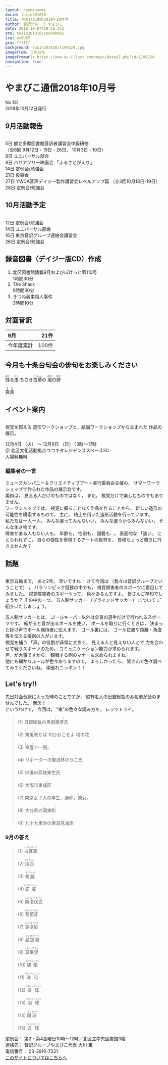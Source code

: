 ```yaml
---
layout: caymanyomi
docid: tusin201810
title: やまびこ通信2018年10月号
author: 音訳グループ やまびこ
date: 2018-10-07T10:26:24Z
oto: tusin201810/sound0001
iro: ec0b07
gra: ffffff
background: tusin201810/1199224.jpg
imagefrom: このはな
imagefromurl: https://www.ac-illust.com/main/detail.php?id=1199224
navigation: true
---
```


# <span data-dur="4.579" data-begin="2.050" id="xmri_0001">やまびこ通信2018年10月号</span>

<span data-dur="2.8" data-begin="6.629" id="xmri_0002">No.131</span>  
<span data-dur="4.572" data-begin="9.429" id="xmri_0003">2018年10月12日発行</span>

## <span data-dur="2.56" data-begin="19.251" id="xmri_0006">9月活動報告</span>

<img class="migi" src="media/tusin201810/cut1.png" alt="" />

<span data-dur="1.088" data-begin="21.811" id="xmri_0007">5日</span>
<span data-dur="4.842" data-begin="22.899" id="xmri_0008">都立多摩図書館音訳者講習会中級研修</span>  
<span data-dur="5.632" data-begin="27.741" id="xmri_0009">（全6回 9月12日・19日・26日，</span>
<span data-dur="3.063" data-begin="33.373" id="xmri_000A">10月3日・10日）</span>  
<span data-dur="1.197" data-begin="36.436" id="xmri_000B">9日</span>
<span data-dur="2.635" data-begin="37.633" id="xmri_000C">ユニバーサル部会</span>  
<span data-dur="1.197" data-begin="40.268" id="xmri_000D">9日</span>
<span data-dur="1.991" data-begin="41.465" id="xmri_000E">バリアフリー映画会</span>
<span data-dur="2.345" data-begin="43.456" id="xmri_000F">「ふるさとがえり」</span>  
<span data-dur="1.357" data-begin="45.801" id="xmri_0010">14日</span>
<span data-dur="3.263" data-begin="47.158" id="xmri_0011">定例会/勉強会</span>  
<span data-dur="1.704" data-begin="50.421" id="xmri_0012">21日</span>
<span data-dur="2.28" data-begin="52.125" id="xmri_0013">役員会</span>  
<span data-dur="1.721" data-begin="54.405" id="xmri_0014">27日</span>
<span data-dur="5.752" data-begin="56.126" id="xmri_0015">YWCA音声デイジー製作講習会レベルアップ篇</span>
<span data-dur="5.209" data-begin="61.878" id="xmri_0016">（全3回10月18日･19日）</span>  
<span data-dur="1.763" data-begin="67.087" id="xmri_0017">28日</span>
<span data-dur="3.963" data-begin="68.850" id="xmri_0018">定例会/勉強会</span>

## <span data-dur="2.669" data-begin="72.813" id="xmri_0019">10月活動予定</span>

<img class="migi" src="media/tusin201810/cut2.png" alt="" />

<span data-dur="1.455" data-begin="75.482" id="xmri_001A">12日</span>
<span data-dur="3.263" data-begin="76.937" id="xmri_001B">定例会/勉強会</span>  
<span data-dur="1.358" data-begin="80.200" id="xmri_001C">14日</span>
<span data-dur="2.634" data-begin="81.558" id="xmri_001D">ユニバーサル部会</span>  
<span data-dur="1.562" data-begin="84.192" id="xmri_001E">16日</span>
<span data-dur="4.474" data-begin="85.754" id="xmri_001F">東京音訳グループ連絡会講習会</span>  
<span data-dur="1.747" data-begin="90.228" id="xmri_0020">26日</span>
<span data-dur="3.963" data-begin="91.975" id="xmri_0021">定例会/勉強会</span>

## <span data-dur="4.644" data-begin="95.938" id="xmri_0022">録音図書（デイジー版CD）作成</span>

1. <span data-dur="5.24" data-begin="103.221" id="xmri_0025">北区図書館情報9月およびぽけっと第110号</span>  
<span data-dur="2.963" data-begin="108.461" id="xmri_0026">1時間30分</span>
2. <span data-dur="1.256" data-begin="112.156" id="xmri_0028">The Shack</span>  
<span data-dur="2.854" data-begin="113.412" id="xmri_0029">9時間30分</span>
3. <span data-dur="2.768" data-begin="117.260" id="xmri_002B">きつね装束殺人事件</span>  
<span data-dur="3.513" data-begin="120.028" id="xmri_002C">3時間10分</span>

## <span data-dur="2.067" data-begin="123.541" id="xmri_002D">対面音訳</span>

|<span data-dur="1.006" data-begin="125.608" id="xmri_002E">9月</span>|<span data-dur="2.489" data-begin="126.614" id="xmri_002F">21件</span>|
|:---|---:|
|<span data-dur="1.785" data-begin="129.103" id="xmri_0030">今年度累計</span>|<span data-dur="2.681" data-begin="130.888" id="xmri_0031">100件</span>|

## <span data-dur="4.753" data-begin="133.569" id="xmri_0032">今月も十条台句会の俳句をお楽しみください</span>

<span data-dur="11.283" data-begin="138.322" id="xmri_0033"><ruby>残<rt>のこ</rt></ruby>る<ruby>虫<rt>むし</rt></ruby> ちさき<ruby>古墳<rt>こふん</rt></ruby>の <ruby>堀<rt>ほり</rt></ruby>の<ruby>跡<rt>あと</rt></ruby></span>

<span data-dur="2.44" data-begin="149.605" id="xmri_0039" class="haigo"><ruby>真貴<rt>まき</rt></ruby></span>

## <span data-dur="2.096" data-begin="152.045" id="xmri_003A">イベント案内</span>

<img class="migi" src="media/tusin201810/cut3.png" alt="" />

<span data-dur="1.663" data-begin="154.141" id="xmri_003B">視覚を超える</span>
<span data-dur="4.078" data-begin="155.804" id="xmri_003C">造形ワークショップと，絵画ワークショップから生まれた</span>
<span data-dur="3.168" data-begin="159.882" id="xmri_003D">作品の展示。</span>

<span data-dur="1.838" data-begin="163.050" id="xmri_003E">12月4日</span>
<span data-dur="1.118" data-begin="164.888" id="xmri_003F">（火）</span>
<span data-dur="0.809" data-begin="166.006" id="xmri_0040">～</span>
<span data-dur="1.938" data-begin="166.815" id="xmri_0041">12月9日</span>
<span data-dur="1.334" data-begin="168.753" id="xmri_0042">（日）</span>
<span data-dur="3.172" data-begin="170.087" id="xmri_0043">13時～17時</span>  
<span data-dur="1.422" data-begin="173.259" id="xmri_0044">＠</span>
<span data-dur="6.156" data-begin="174.681" id="xmri_0045">北区文化活動拠点ココキタレジデンススペース3C</span>  
<span data-dur="3.031" data-begin="180.837" id="xmri_0046">入場料無料</span>

### <span data-dur="2.364" data-begin="183.868" id="xmri_0047">編集者の一言</span>

<span data-dur="5.281" data-begin="186.232" id="xmri_0048">ミューズカンパニー＆クリエイティブアート実行委員会主催の，</span>
<span data-dur="5.71" data-begin="191.513" id="xmri_0049">サマーワークショップで作られた作品の展示会です。</span>  
<span data-dur="1.302" data-begin="197.223" id="xmri_004A">美術は，</span>
<span data-dur="2.385" data-begin="198.525" id="xmri_004B">見える人だけのものではなく，</span>
<span data-dur="0.944" data-begin="200.910" id="xmri_004C">また，</span>
<span data-dur="4.237" data-begin="201.854" id="xmri_004D">視覚だけで楽しむものでもありません。</span>  
<span data-dur="1.565" data-begin="206.091" id="xmri_004E">ワークショップでは，</span>
<span data-dur="3.819" data-begin="207.656" id="xmri_004F">視覚に頼ることなく作品を作ることから，</span>
<span data-dur="3.532" data-begin="211.475" id="xmri_0050">新しい造形の可能性を模索するもので，</span>
<span data-dur="0.959" data-begin="215.007" id="xmri_0051">主に，</span>
<span data-dur="5.178" data-begin="215.966" id="xmri_0052">粘土を用いた造形活動を行っています。</span>  
<span data-dur="2.147" data-begin="221.144" id="xmri_0053">私たちは一人一人，</span>
<span data-dur="2.62" data-begin="223.291" id="xmri_0054">みんな違ってみんないい，</span>
<span data-dur="2.701" data-begin="225.911" id="xmri_0055">みんな違うからみんないい，</span>
<span data-dur="3.23" data-begin="228.612" id="xmri_0056">そんな生き物です。</span>  
<span data-dur="2.551" data-begin="231.842" id="xmri_0057">障害がある人もない人も，</span>
<span data-dur="1.315" data-begin="234.393" id="xmri_0058">年齢も，</span>
<span data-dur="1.359" data-begin="235.708" id="xmri_0059">性別も，</span>
<span data-dur="1.993" data-begin="237.067" id="xmri_005A">国籍も…，</span>
<span data-dur="1.595" data-begin="239.060" id="xmri_005B">表面的な</span>
<span data-dur="1.033" data-begin="240.655" id="xmri_005C">「違い」</span>
<span data-dur="1.577" data-begin="241.688" id="xmri_005D">にとらわれずに，</span>
<span data-dur="3.563" data-begin="243.265" id="xmri_005E">自らの個性を表現するアートの世界を，</span>
<span data-dur="5.344" data-begin="246.828" id="xmri_005F">皆様ちょっと覗きに行きませんか？</span>

## <span data-dur="1.511" data-begin="252.172" id="xmri_0060">話題</span>

<img class="migi" src="media/tusin201810/cut4.png" alt="" />

<span data-dur="1.659" data-begin="253.683" id="xmri_0061">東京五輪まで，</span>
<span data-dur="2.143" data-begin="255.342" id="xmri_0062">あと2年。</span>
<span data-dur="2.599" data-begin="257.485" id="xmri_0063">早いですね！</span>
<span data-dur="1.693" data-begin="260.084" id="xmri_0064">さて今回は</span>
<span data-dur="3.442" data-begin="261.777" id="xmri_0065">（我々は音訳グループということで）</span>
<span data-dur="0.5" data-begin="265.219" id="xmri_0066">，</span>
<span data-dur="2.373" data-begin="265.719" id="xmri_0067">パラリンピック競技の中でも，</span>
<span data-dur="4.411" data-begin="268.092" id="xmri_0068">視覚障害者のスポーツに着目してみました。</span>
<span data-dur="2.534" data-begin="272.503" id="xmri_0069">視覚障害者のスポーツって，</span>
<span data-dur="3.34" data-begin="275.037" id="xmri_006A">色々あるんですよ。</span>
<span data-dur="3.382" data-begin="278.377" id="xmri_006B">皆さんご存知でしょうか？</span>
<span data-dur="1.799" data-begin="281.759" id="xmri_006C">その中の一つ，</span>
<span data-dur="1.942" data-begin="283.558" id="xmri_006D">五人制サッカー</span>
<span data-dur="1.783" data-begin="285.500" id="xmri_006E">（ブラインドサッカー）</span>
<span data-dur="1.329" data-begin="287.283" id="xmri_006F">について</span>
<span data-dur="3.5" data-begin="288.612" id="xmri_0070">ご紹介いたしましょう。</span>

<span data-dur="2.185" data-begin="292.112" id="xmri_0071">五人制サッカーとは，</span>
<span data-dur="6.264" data-begin="294.297" id="xmri_0072">ゴールキーパー以外は全盲の選手だけで行われるスポーツです。</span>
<span data-dur="2.713" data-begin="300.561" id="xmri_0073">転がると音が出るボールを使い，</span>
<span data-dur="2.151" data-begin="303.274" id="xmri_0074">ボールを取りに行くときは，</span>
<span data-dur="4.43" data-begin="305.425" id="xmri_0075">決まった掛け声でボール保持者に伝えます。</span>
<span data-dur="1.551" data-begin="309.855" id="xmri_0076">ゴール裏には，</span>
<span data-dur="5.961" data-begin="311.406" id="xmri_0077">ゴール位置や距離・角度等を伝える役割の人がいます。</span>  
<span data-dur="1.639" data-begin="317.367" id="xmri_0078">視覚を補う</span>
<span data-dur="2.769" data-begin="319.006" id="xmri_0079">「声」の役割が非常に大きく，</span>
<span data-dur="2.335" data-begin="321.775" id="xmri_007A">見える人と見えない人とで</span>
<span data-dur="3.09" data-begin="324.110" id="xmri_007B">力を合わせて戦うスポーツのため，</span>
<span data-dur="4.193" data-begin="327.200" id="xmri_007C">コミュニケーション能力が求められます。</span>  
<span data-dur="1.792" data-begin="331.393" id="xmri_007D">声，が大事ですから，</span>
<span data-dur="5.143" data-begin="333.185" id="xmri_007E">観戦する側のマナーも求められますね。</span>  
<span data-dur="3.715" data-begin="338.328" id="xmri_007F">他にも細かなルールが色々ありますので，</span>
<span data-dur="1.454" data-begin="342.043" id="xmri_0080">よろしかったら，</span>
<span data-dur="4.513" data-begin="343.497" id="xmri_0081">皆さんで色々調べてみてくださいね。</span>
<span data-dur="3.323" data-begin="348.010" id="xmri_0082">頑張れニッポン！！</span>

## <span data-dur="1.749" data-begin="351.333" id="xmri_0083">Let's try!!</span>

<span data-dur="3.831" data-begin="353.082" id="xmri_0084">先日対面音訳に入った時のことですが，</span>
<span data-dur="5.302" data-begin="356.913" id="xmri_0085">超有名人の日銀総裁のお名前が読めませんでした。</span>
<span data-dur="1.494" data-begin="362.215" id="xmri_0086">無念！</span>  
<span data-dur="1.448" data-begin="363.709" id="xmri_0087">というわけで，</span>
<span data-dur="1.234" data-begin="365.157" id="xmri_0088">今回は，</span>
<span data-dur="2.761" data-begin="366.391" id="xmri_0089">“東”の色々な読み方を，</span>
<span data-dur="2.671" data-begin="369.152" id="xmri_008A">レッツトライ。</span>

<blockquote markdown="1">
(1) 日銀総裁の黒田<ruby>東彦<rt>(　　　)</rt></ruby>氏

(2) <ruby>東風<rt>(　　　)</rt></ruby>吹かば 匂ひおこせよ 梅の花

(3) <ruby>東屋<rt>(　　　)</rt></ruby>で一服。

(4) リポーターの<ruby>東海林<rt>(　　　)</rt></ruby>のりこ氏

(5) 俳優の高地<ruby>東生<rt>(　　　)</rt></ruby>氏

(6) 大阪市<ruby>東成<rt>(　　　)</rt></ruby>区

(7) 東京女子大の学生，通称，<ruby>東女<rt>(　　　)</rt></ruby>。

(8) 大分県の<ruby>国東町<rt>(　　　)</rt></ruby>

(9) 九十九里浜の<ruby>東浪見<rt>(　　　)</rt></ruby>海岸
</blockquote>

### <span data-dur="2.077" data-begin="374.836" id="xmri_008C">9月の答え</span>

<blockquote markdown="1">
<span data-dur="1.373" data-begin="376.913" id="xmri_008D">(1)</span>
<span data-dur="1.997" data-begin="378.286" id="xmri_008E"><ruby>白耳義<rt>(ベルギー)</rt></ruby></span>

<span data-dur="1.123" data-begin="380.283" id="xmri_008F">(2)</span>
<span data-dur="2.056" data-begin="381.406" id="xmri_0090"><ruby>瑞西<rt>(スイス)</rt></ruby></span>

<span data-dur="1.368" data-begin="383.462" id="xmri_0091">(3)</span>
<span data-dur="1.983" data-begin="384.830" id="xmri_0092"><ruby>希臘<rt>(ギリシャ)</rt></ruby></span>

<span data-dur="1.273" data-begin="386.813" id="xmri_0093">(4)</span>
<span data-dur="2" data-begin="388.086" id="xmri_0094"><ruby>諾威<rt>(ノルウェー)</rt></ruby></span>

<span data-dur="1.165" data-begin="390.086" id="xmri_0095">(5)</span>
<span data-dur="2.264" data-begin="391.251" id="xmri_0096"><ruby>斯洛伐克<rt>(スロバキア)</rt></ruby></span>

<span data-dur="1.291" data-begin="393.515" id="xmri_0097">(6)</span>
<span data-dur="2.079" data-begin="394.806" id="xmri_0098"><ruby>葡萄牙<rt>(ポルトガル)</rt></ruby></span>

<span data-dur="1.282" data-begin="396.885" id="xmri_0099">(7)</span>
<span data-dur="2.222" data-begin="398.167" id="xmri_009A"><ruby>哀提伯<rt>(エチオピア)</rt></ruby></span>

<span data-dur="1.408" data-begin="400.389" id="xmri_009B">(8)</span>
<span data-dur="2.331" data-begin="401.797" id="xmri_009C"><ruby>星加坡<rt>(シンガポール)</rt></ruby></span>

<span data-dur="1.348" data-begin="404.128" id="xmri_009D">(9)</span>
<span data-dur="1.982" data-begin="405.476" id="xmri_009E"><ruby>莫臥児<rt>(モンゴル)</rt></ruby></span>

<span data-dur="1.299" data-begin="407.458" id="xmri_009F">(10)</span>
<span data-dur="2.197" data-begin="408.757" id="xmri_00A0"><ruby>錫蘭<rt>(スリランカ)</rt></ruby></span>

<span data-dur="1.645" data-begin="410.954" id="xmri_00A1">(11)</span>
<span data-dur="2.114" data-begin="412.599" id="xmri_00A2"><ruby>洋弓<rt>(アーチェリー)</rt></ruby></span>

<span data-dur="1.46" data-begin="414.713" id="xmri_00A3">(12)</span>
<span data-dur="2.317" data-begin="416.173" id="xmri_00A4"><ruby>排球<rt>(バレーボール)</rt></ruby></span>

<span data-dur="1.555" data-begin="418.490" id="xmri_00A5">(13)</span>
<span data-dur="2.354" data-begin="420.045" id="xmri_00A6"><ruby>羽球<rt>(バドミントン)</rt></ruby></span>

<span data-dur="1.55" data-begin="422.399" id="xmri_00A7">(14)</span>
<span data-dur="2.013" data-begin="423.949" id="xmri_00A8"><ruby>蹴球<rt>(サッカー)</rt></ruby></span>

<span data-dur="1.449" data-begin="425.962" id="xmri_00A9">(15)</span>
<span data-dur="2.911" data-begin="427.411" id="xmri_00AA"><ruby>送球<rt>(ハンドボール)</rt></ruby></span>
</blockquote>

<span data-dur="1.272" data-begin="430.322" id="xmri_00AB">定例会：</span>
<span data-dur="7.282" data-begin="431.594" id="xmri_00AC">第2・第4金曜日10時～12時／北区立中央図書館3階</span>  
<span data-dur="1.446" data-begin="438.876" id="xmri_00AD">連絡先：</span>
<span data-dur="4.375" data-begin="440.322" id="xmri_00AE">音訳グループやまびこ代表 大川 薫</span>  
<span data-dur="1.627" data-begin="444.697" id="xmri_00AF">電話番号：</span>
<span data-dur="4.069" data-begin="446.324" id="xmri_00B0">03-3910-7331</span>  
<span data-dur="2.525" data-begin="450.393" id="xmri_00B1"><a href="mailto:ymbk2016ml@gmail.com?Subject=やまびこウェブサイトについて" data-dur="2.282" data-begin="452.918" id="xmri_00B2">このサイトについてはこちらへ</a></span>

